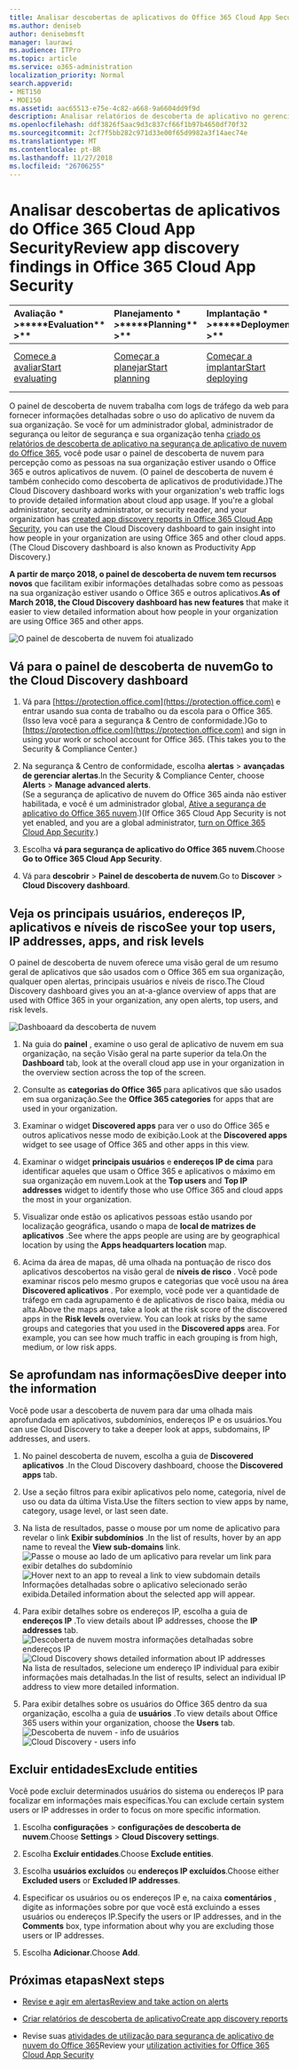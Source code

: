 ```yaml
---
title: Analisar descobertas de aplicativos do Office 365 Cloud App Security
ms.author: deniseb
author: denisebmsft
manager: laurawi
ms.audience: ITPro
ms.topic: article
ms.service: o365-administration
localization_priority: Normal
search.appverid:
- MET150
- MOE150
ms.assetid: aac65513-e75e-4c82-a668-9a6604dd9f9d
description: Analisar relatórios de descoberta de aplicativo no gerenciamento de segurança avançadas pode ajudá-lo a saber mais sobre como as pessoas na sua organização usam aplicativos na nuvem. Depois de criar relatórios de descoberta de aplicativo usando os arquivos de log de seus firewalls e proxies, revise os resultados no painel de descoberta do aplicativo.
ms.openlocfilehash: ddf3826f5aac9d3c837cf66f1b97b4650df70f32
ms.sourcegitcommit: 2cf7f5bb282c971d33e00f65d9982a3f14aec74e
ms.translationtype: MT
ms.contentlocale: pt-BR
ms.lasthandoff: 11/27/2018
ms.locfileid: "26706255"
---
```

# <a name="review-app-discovery-findings-in-office-365-cloud-app-security"></a><span data-ttu-id="3a173-104">Analisar descobertas de aplicativos do Office 365 Cloud App Security</span><span class="sxs-lookup"><span data-stu-id="3a173-104">Review app discovery findings in Office 365 Cloud App Security</span></span>
  
|<span data-ttu-id="3a173-105">Avaliação \* *\>*\*</span><span class="sxs-lookup"><span data-stu-id="3a173-105">\*\*\*\*Evaluation\*\* \>\*\*</span></span>|<span data-ttu-id="3a173-106">Planejamento \* *\>*\*</span><span class="sxs-lookup"><span data-stu-id="3a173-106">\*\*\*\*Planning\*\* \>\*\*</span></span>|<span data-ttu-id="3a173-107">Implantação \* *\>*\*</span><span class="sxs-lookup"><span data-stu-id="3a173-107">\*\*\*\*Deployment\*\* \>\*\*</span></span>|<span data-ttu-id="3a173-108">Utilização \* \* \*</span><span class="sxs-lookup"><span data-stu-id="3a173-108">\*\*\*\*Utilization\*\*\*\*</span></span>|
|:-----|:-----|:-----|:-----|
|[<span data-ttu-id="3a173-109">Comece a avaliar</span><span class="sxs-lookup"><span data-stu-id="3a173-109">Start evaluating</span></span>](office-365-cas-overview.md) <br/> |[<span data-ttu-id="3a173-110">Começar a planejar</span><span class="sxs-lookup"><span data-stu-id="3a173-110">Start planning</span></span>](get-ready-for-office-365-cas.md) <br/> |[<span data-ttu-id="3a173-111">Começar a implantar</span><span class="sxs-lookup"><span data-stu-id="3a173-111">Start deploying</span></span>](turn-on-office-365-cas.md) <br/> |<span data-ttu-id="3a173-112">Você está aqui!</span><span class="sxs-lookup"><span data-stu-id="3a173-112">You are here!</span></span>  <br/> [<span data-ttu-id="3a173-113">Próximas etapas</span><span class="sxs-lookup"><span data-stu-id="3a173-113">Next steps</span></span>](#next-steps) <br/> |
   
<span data-ttu-id="3a173-p102">O painel de descoberta de nuvem trabalha com logs de tráfego da web para fornecer informações detalhadas sobre o uso do aplicativo de nuvem da sua organização. Se você for um administrador global, administrador de segurança ou leitor de segurança e sua organização tenha [criado os relatórios de descoberta de aplicativo na segurança de aplicativo de nuvem do Office 365](create-app-discovery-reports-in-ocas.md), você pode usar o painel de descoberta de nuvem para percepção como as pessoas na sua organização estiver usando o Office 365 e outros aplicativos de nuvem. (O painel de descoberta de nuvem é também conhecido como descoberta de aplicativos de produtividade.)</span><span class="sxs-lookup"><span data-stu-id="3a173-p102">The Cloud Discovery dashboard works with your organization's web traffic logs to provide detailed information about cloud app usage. If you're a global administrator, security administrator, or security reader, and your organization has [created app discovery reports in Office 365 Cloud App Security](create-app-discovery-reports-in-ocas.md), you can use the Cloud Discovery dashboard to gain insight into how people in your organization are using Office 365 and other cloud apps. (The Cloud Discovery dashboard is also known as Productivity App Discovery.)</span></span>
  
 <span data-ttu-id="3a173-117">**A partir de março 2018, o painel de descoberta de nuvem tem recursos novos** que facilitam exibir informações detalhadas sobre como as pessoas na sua organização estiver usando o Office 365 e outros aplicativos.</span><span class="sxs-lookup"><span data-stu-id="3a173-117">**As of March 2018, the Cloud Discovery dashboard has new features** that make it easier to view detailed information about how people in your organization are using Office 365 and other apps.</span></span> 
  
![O painel de descoberta de nuvem foi atualizado](media/12712681-c0b3-4cb3-b7fd-2cf2ad4e825f.png)
     
## <a name="go-to-the-cloud-discovery-dashboard"></a><span data-ttu-id="3a173-119">Vá para o painel de descoberta de nuvem</span><span class="sxs-lookup"><span data-stu-id="3a173-119">Go to the Cloud Discovery dashboard</span></span>

1. <span data-ttu-id="3a173-p103">Vá para [https://protection.office.com](https://protection.office.com) e entrar usando sua conta de trabalho ou da escola para o Office 365. (Isso leva você para a segurança &amp; Centro de conformidade.)</span><span class="sxs-lookup"><span data-stu-id="3a173-p103">Go to [https://protection.office.com](https://protection.office.com) and sign in using your work or school account for Office 365. (This takes you to the Security &amp; Compliance Center.)</span></span> 
    
2. <span data-ttu-id="3a173-122">Na segurança &amp; Centro de conformidade, escolha **alertas** \> **avançadas de gerenciar alertas**.</span><span class="sxs-lookup"><span data-stu-id="3a173-122">In the Security &amp; Compliance Center, choose **Alerts** \> **Manage advanced alerts**.</span></span><br/><span data-ttu-id="3a173-123">(Se a segurança de aplicativo de nuvem do Office 365 ainda não estiver habilitada, e você é um administrador global, [Ative a segurança de aplicativo do Office 365 nuvem](turn-on-office-365-cas.md).)</span><span class="sxs-lookup"><span data-stu-id="3a173-123">(If Office 365 Cloud App Security is not yet enabled, and you are a global administrator, [turn on Office 365 Cloud App Security](turn-on-office-365-cas.md).)</span></span>
    
3. <span data-ttu-id="3a173-124">Escolha **vá para segurança de aplicativo do Office 365 nuvem**.</span><span class="sxs-lookup"><span data-stu-id="3a173-124">Choose **Go to Office 365 Cloud App Security**.</span></span>
    
4. <span data-ttu-id="3a173-125">Vá para **descobrir** \> **Painel de descoberta de nuvem**.</span><span class="sxs-lookup"><span data-stu-id="3a173-125">Go to **Discover** \> **Cloud Discovery dashboard**.</span></span>
    
## <a name="see-your-top-users-ip-addresses-apps-and-risk-levels"></a><span data-ttu-id="3a173-126">Veja os principais usuários, endereços IP, aplicativos e níveis de risco</span><span class="sxs-lookup"><span data-stu-id="3a173-126">See your top users, IP addresses, apps, and risk levels</span></span>

<span data-ttu-id="3a173-127">O painel de descoberta de nuvem oferece uma visão geral de um resumo geral de aplicativos que são usados com o Office 365 em sua organização, qualquer open alertas, principais usuários e níveis de risco.</span><span class="sxs-lookup"><span data-stu-id="3a173-127">The Cloud Discovery dashboard gives you an at-a-glance overview of apps that are used with Office 365 in your organization, any open alerts, top users, and risk levels.</span></span>
  
![Dashboaard da descoberta de nuvem](media/06696946-fbdf-4781-b5b8-2ac074fcb2a1.png)
  
1. <span data-ttu-id="3a173-129">Na guia do **painel** , examine o uso geral de aplicativo de nuvem em sua organização, na seção Visão geral na parte superior da tela.</span><span class="sxs-lookup"><span data-stu-id="3a173-129">On the **Dashboard** tab, look at the overall cloud app use in your organization in the overview section across the top of the screen.</span></span> 
    
2. <span data-ttu-id="3a173-130">Consulte as **categorias do Office 365** para aplicativos que são usados em sua organização.</span><span class="sxs-lookup"><span data-stu-id="3a173-130">See the **Office 365 categories** for apps that are used in your organization.</span></span> 
    
3. <span data-ttu-id="3a173-131">Examinar o widget **Discovered apps** para ver o uso do Office 365 e outros aplicativos nesse modo de exibição.</span><span class="sxs-lookup"><span data-stu-id="3a173-131">Look at the **Discovered apps** widget to see usage of Office 365 and other apps in this view.</span></span> 
    
4. <span data-ttu-id="3a173-132">Examinar o widget **principais usuários** e **endereços IP de cima** para identificar aqueles que usam o Office 365 e aplicativos o máximo em sua organização em nuvem.</span><span class="sxs-lookup"><span data-stu-id="3a173-132">Look at the **Top users** and **Top IP addresses** widget to identify those who use Office 365 and cloud apps the most in your organization.</span></span> 
    
5. <span data-ttu-id="3a173-133">Visualizar onde estão os aplicativos pessoas estão usando por localização geográfica, usando o mapa de **local de matrizes de aplicativos** .</span><span class="sxs-lookup"><span data-stu-id="3a173-133">See where the apps people are using are by geographical location by using the **Apps headquarters location** map.</span></span> 
    
6. <span data-ttu-id="3a173-p104">Acima da área de mapas, dê uma olhada na pontuação de risco dos aplicativos descobertos na visão geral de **níveis de risco** . Você pode examinar riscos pelo mesmo grupos e categorias que você usou na área **Discovered aplicativos** . Por exemplo, você pode ver a quantidade de tráfego em cada agrupamento é de aplicativos de risco baixa, média ou alta.</span><span class="sxs-lookup"><span data-stu-id="3a173-p104">Above the maps area, take a look at the risk score of the discovered apps in the **Risk levels** overview. You can look at risks by the same groups and categories that you used in the **Discovered apps** area. For example, you can see how much traffic in each grouping is from high, medium, or low risk apps.</span></span> 
    
## <a name="dive-deeper-into-the-information"></a><span data-ttu-id="3a173-137">Se aprofundam nas informações</span><span class="sxs-lookup"><span data-stu-id="3a173-137">Dive deeper into the information</span></span>

<span data-ttu-id="3a173-138">Você pode usar a descoberta de nuvem para dar uma olhada mais aprofundada em aplicativos, subdomínios, endereços IP e os usuários.</span><span class="sxs-lookup"><span data-stu-id="3a173-138">You can use Cloud Discovery to take a deeper look at apps, subdomains, IP addresses, and users.</span></span>
  
1. <span data-ttu-id="3a173-139">No painel descoberta de nuvem, escolha a guia de **Discovered aplicativos** .</span><span class="sxs-lookup"><span data-stu-id="3a173-139">In the Cloud Discovery dashboard, choose the **Discovered apps** tab.</span></span> 
    
2. <span data-ttu-id="3a173-140">Use a seção filtros para exibir aplicativos pelo nome, categoria, nível de uso ou data da última Vista.</span><span class="sxs-lookup"><span data-stu-id="3a173-140">Use the filters section to view apps by name, category, usage level, or last seen date.</span></span>
    
3. <span data-ttu-id="3a173-141">Na lista de resultados, passe o mouse por um nome de aplicativo para revelar o link **Exibir subdomínios** .</span><span class="sxs-lookup"><span data-stu-id="3a173-141">In the list of results, hover by an app name to reveal the **View sub-domains** link.</span></span><br/> <span data-ttu-id="3a173-142">![Passe o mouse ao lado de um aplicativo para revelar um link para exibir detalhes do subdomínio](media/4a212215-8a2c-46fd-9ef9-89e4064658a6.png)</span><span class="sxs-lookup"><span data-stu-id="3a173-142">![Hover next to an app to reveal a link to view subdomain details](media/4a212215-8a2c-46fd-9ef9-89e4064658a6.png)</span></span><br/><span data-ttu-id="3a173-143">Informações detalhadas sobre o aplicativo selecionado serão exibida.</span><span class="sxs-lookup"><span data-stu-id="3a173-143">Detailed information about the selected app will appear.</span></span>
    
4. <span data-ttu-id="3a173-144">Para exibir detalhes sobre os endereços IP, escolha a guia de **endereços IP** .</span><span class="sxs-lookup"><span data-stu-id="3a173-144">To view details about IP addresses, choose the **IP addresses** tab.</span></span><br/><span data-ttu-id="3a173-145">![Descoberta de nuvem mostra informações detalhadas sobre endereços IP](media/0c742bf6-da9e-4d22-8656-a27a5007d5d5.png)</span><span class="sxs-lookup"><span data-stu-id="3a173-145">![Cloud Discovery shows detailed information about IP addresses](media/0c742bf6-da9e-4d22-8656-a27a5007d5d5.png)</span></span><br/><span data-ttu-id="3a173-146">Na lista de resultados, selecione um endereço IP individual para exibir informações mais detalhadas.</span><span class="sxs-lookup"><span data-stu-id="3a173-146">In the list of results, select an individual IP address to view more detailed information.</span></span>
    
5. <span data-ttu-id="3a173-147">Para exibir detalhes sobre os usuários do Office 365 dentro da sua organização, escolha a guia de **usuários** .</span><span class="sxs-lookup"><span data-stu-id="3a173-147">To view details about Office 365 users within your organization, choose the **Users** tab.</span></span><br/><span data-ttu-id="3a173-148">![Descoberta de nuvem - info de usuários](media/2d9c2d85-01e6-4057-8020-d9a68f26bbac.png)</span><span class="sxs-lookup"><span data-stu-id="3a173-148">![Cloud Discovery - users info](media/2d9c2d85-01e6-4057-8020-d9a68f26bbac.png)</span></span>
  
## <a name="exclude-entities"></a><span data-ttu-id="3a173-149">Excluir entidades</span><span class="sxs-lookup"><span data-stu-id="3a173-149">Exclude entities</span></span>

<span data-ttu-id="3a173-150">Você pode excluir determinados usuários do sistema ou endereços IP para focalizar em informações mais específicas.</span><span class="sxs-lookup"><span data-stu-id="3a173-150">You can exclude certain system users or IP addresses in order to focus on more specific information.</span></span>
  
1. <span data-ttu-id="3a173-151">Escolha **configurações** \> **configurações de descoberta de nuvem**.</span><span class="sxs-lookup"><span data-stu-id="3a173-151">Choose **Settings** \> **Cloud Discovery settings**.</span></span>
    
2. <span data-ttu-id="3a173-152">Escolha **Excluir entidades**.</span><span class="sxs-lookup"><span data-stu-id="3a173-152">Choose **Exclude entities**.</span></span>
    
3. <span data-ttu-id="3a173-153">Escolha **usuários excluídos** ou **endereços IP excluídos**.</span><span class="sxs-lookup"><span data-stu-id="3a173-153">Choose either **Excluded users** or **Excluded IP addresses**.</span></span>
    
4. <span data-ttu-id="3a173-154">Especificar os usuários ou os endereços IP e, na caixa **comentários** , digite as informações sobre por que você está excluindo a esses usuários ou endereços IP.</span><span class="sxs-lookup"><span data-stu-id="3a173-154">Specify the users or IP addresses, and in the **Comments** box, type information about why you are excluding those users or IP addresses.</span></span> 
    
5. <span data-ttu-id="3a173-155">Escolha **Adicionar**.</span><span class="sxs-lookup"><span data-stu-id="3a173-155">Choose **Add**.</span></span>
    
## <a name="next-steps"></a><span data-ttu-id="3a173-156">Próximas etapas</span><span class="sxs-lookup"><span data-stu-id="3a173-156">Next steps</span></span>

- [<span data-ttu-id="3a173-157">Revise e agir em alertas</span><span class="sxs-lookup"><span data-stu-id="3a173-157">Review and take action on alerts</span></span>](review-office-365-cas-alerts.md)
    
- [<span data-ttu-id="3a173-158">Criar relatórios de descoberta de aplicativo</span><span class="sxs-lookup"><span data-stu-id="3a173-158">Create app discovery reports</span></span>](create-app-discovery-reports-in-ocas.md)
    
- <span data-ttu-id="3a173-159">Revise suas [atividades de utilização para segurança de aplicativo de nuvem do Office 365](utilization-activities-for-ocas.md)</span><span class="sxs-lookup"><span data-stu-id="3a173-159">Review your [utilization activities for Office 365 Cloud App Security](utilization-activities-for-ocas.md)</span></span>
    


